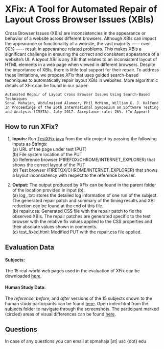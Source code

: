 # XFix: A Tool for Automated Repair of Layout Cross Browser Issues (XBIs)

Cross Browser Issues (XBIs) are inconsistencies in the appearance or behavior of a website across different browsers. Although XBIs can impact the appearance or functionality of a website, the vast majority —-- over 90% —-- result in appearance related problems. This makes XBIs a significant challenge in ensuring the correct and consistent appearance of a website’s UI. A *layout XBI* is any XBI that relates to an inconsistent layout of HTML elements in a web page when viewed in different browsers. Despite the importance of XBIs, there is little tool support for their repair. To address these limitations, we propose *XFix* that uses guided search-based techniques to automatically repair layout XBIs in websites. More algorithmic details of XFix can be found in our paper:
```
Automated Repair of Layout Cross Browser Issues Using Search-Based Techniques
Sonal Mahajan, Abdulmajeed Alameer, Phil McMinn, William G. J. Halfond
In Proceedings of the 26th International Symposium on Software Testing and Analysis (ISSTA). July 2017. Acceptance rate: 26%. (To Appear) 
```
## How to run XFix?
1. **Inputs:** Run  [TestXFix.java](https://github.com/sonalmahajan/xfix/blob/master/src/test/java/eval/TestXFix.java) from the xfix project by passing the following inputs as Strings:<br />
	(a) URL of the page under test (PUT)<br />
	(b) File system location of the PUT<br />
	(c) Reference browser (FIREFOX/CHROME/INTERNET_EXPLORER) that shows the correct layout of the PUT<br />
	(d) Test browser (FIREFOX/CHROME/INTERNET_EXPLORER) that shows a layout inconsistency with respect to the reference browser.

2. **Output:** The output produced by XFix can be found in the parent folder of the location provided in input (b):<br />
	(a) log_<timestamp>.txt: stores the detailed log information of one run of the subject. The generated repair patch and summary of the timing results and XBI reduction can be found at the end of this file.<br />
	(b) repair.css: Generated CSS file with the repair patch to fix the observed XBIs. The repair patches are generated specific to the test browser with the relative fix values applied to the CSS properties and their absolute values shown in comments.<br />
	(c) test_fixed.html: Modified PUT with the repair.css file applied.
	
## Evaluation Data
#### Subjects: 
The 15 real-world web pages used in the evaluation of XFix can be downloaded [here](https://drive.google.com/file/d/0B5pAs3GeZs4sRXhQYWtPUmc2LXc/view?usp=sharing).

#### Human Study Data: 
The *reference*, *before*, and *after* versions of the 15 subjects shown to the human study participants can be found [here](https://drive.google.com/open?id=0B5pAs3GeZs4sbFdfWG4wdXdabk0). Open index.html from the subjects folder to navigate through the screenshots. The participant marked (circled) areas of visual differences can be found [here](https://drive.google.com/open?id=0B5pAs3GeZs4sZUZBX2lSRHZLdU0).

## Questions
In case of any questions you can email at spmahaja [at] usc {dot} edu
